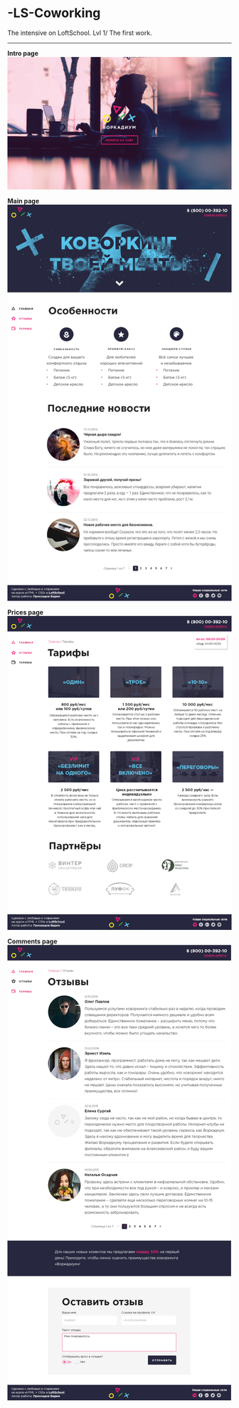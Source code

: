 # -LS-Coworking
The intensive on LoftSchool. Lvl 1/ The first work. 
***

**Intro page**
![Intro page](https://github.com/Minor353/-LS-Coworking/blob/master/IntroImg/intro.jpg)



**Main page**
![Main page](https://github.com/Minor353/-LS-Coworking/blob/master/IntroImg/workadium.jpg)



**Prices page**
![Prices page](https://github.com/Minor353/-LS-Coworking/blob/master/IntroImg/prices.jpg)



**Comments page**
![Comments page](https://github.com/Minor353/-LS-Coworking/blob/master/IntroImg/comments.jpg)
